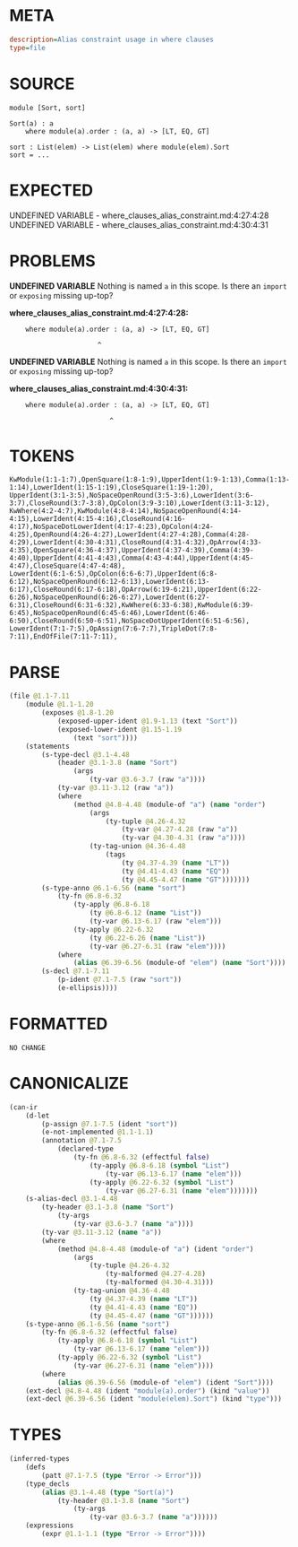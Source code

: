 # META
~~~ini
description=Alias constraint usage in where clauses
type=file
~~~
# SOURCE
~~~roc
module [Sort, sort]

Sort(a) : a
	where module(a).order : (a, a) -> [LT, EQ, GT]

sort : List(elem) -> List(elem) where module(elem).Sort
sort = ...
~~~
# EXPECTED
UNDEFINED VARIABLE - where_clauses_alias_constraint.md:4:27:4:28
UNDEFINED VARIABLE - where_clauses_alias_constraint.md:4:30:4:31
# PROBLEMS
**UNDEFINED VARIABLE**
Nothing is named `a` in this scope.
Is there an `import` or `exposing` missing up-top?

**where_clauses_alias_constraint.md:4:27:4:28:**
```roc
	where module(a).order : (a, a) -> [LT, EQ, GT]
```
                          ^


**UNDEFINED VARIABLE**
Nothing is named `a` in this scope.
Is there an `import` or `exposing` missing up-top?

**where_clauses_alias_constraint.md:4:30:4:31:**
```roc
	where module(a).order : (a, a) -> [LT, EQ, GT]
```
                             ^


# TOKENS
~~~zig
KwModule(1:1-1:7),OpenSquare(1:8-1:9),UpperIdent(1:9-1:13),Comma(1:13-1:14),LowerIdent(1:15-1:19),CloseSquare(1:19-1:20),
UpperIdent(3:1-3:5),NoSpaceOpenRound(3:5-3:6),LowerIdent(3:6-3:7),CloseRound(3:7-3:8),OpColon(3:9-3:10),LowerIdent(3:11-3:12),
KwWhere(4:2-4:7),KwModule(4:8-4:14),NoSpaceOpenRound(4:14-4:15),LowerIdent(4:15-4:16),CloseRound(4:16-4:17),NoSpaceDotLowerIdent(4:17-4:23),OpColon(4:24-4:25),OpenRound(4:26-4:27),LowerIdent(4:27-4:28),Comma(4:28-4:29),LowerIdent(4:30-4:31),CloseRound(4:31-4:32),OpArrow(4:33-4:35),OpenSquare(4:36-4:37),UpperIdent(4:37-4:39),Comma(4:39-4:40),UpperIdent(4:41-4:43),Comma(4:43-4:44),UpperIdent(4:45-4:47),CloseSquare(4:47-4:48),
LowerIdent(6:1-6:5),OpColon(6:6-6:7),UpperIdent(6:8-6:12),NoSpaceOpenRound(6:12-6:13),LowerIdent(6:13-6:17),CloseRound(6:17-6:18),OpArrow(6:19-6:21),UpperIdent(6:22-6:26),NoSpaceOpenRound(6:26-6:27),LowerIdent(6:27-6:31),CloseRound(6:31-6:32),KwWhere(6:33-6:38),KwModule(6:39-6:45),NoSpaceOpenRound(6:45-6:46),LowerIdent(6:46-6:50),CloseRound(6:50-6:51),NoSpaceDotUpperIdent(6:51-6:56),
LowerIdent(7:1-7:5),OpAssign(7:6-7:7),TripleDot(7:8-7:11),EndOfFile(7:11-7:11),
~~~
# PARSE
~~~clojure
(file @1.1-7.11
	(module @1.1-1.20
		(exposes @1.8-1.20
			(exposed-upper-ident @1.9-1.13 (text "Sort"))
			(exposed-lower-ident @1.15-1.19
				(text "sort"))))
	(statements
		(s-type-decl @3.1-4.48
			(header @3.1-3.8 (name "Sort")
				(args
					(ty-var @3.6-3.7 (raw "a"))))
			(ty-var @3.11-3.12 (raw "a"))
			(where
				(method @4.8-4.48 (module-of "a") (name "order")
					(args
						(ty-tuple @4.26-4.32
							(ty-var @4.27-4.28 (raw "a"))
							(ty-var @4.30-4.31 (raw "a"))))
					(ty-tag-union @4.36-4.48
						(tags
							(ty @4.37-4.39 (name "LT"))
							(ty @4.41-4.43 (name "EQ"))
							(ty @4.45-4.47 (name "GT")))))))
		(s-type-anno @6.1-6.56 (name "sort")
			(ty-fn @6.8-6.32
				(ty-apply @6.8-6.18
					(ty @6.8-6.12 (name "List"))
					(ty-var @6.13-6.17 (raw "elem")))
				(ty-apply @6.22-6.32
					(ty @6.22-6.26 (name "List"))
					(ty-var @6.27-6.31 (raw "elem"))))
			(where
				(alias @6.39-6.56 (module-of "elem") (name "Sort"))))
		(s-decl @7.1-7.11
			(p-ident @7.1-7.5 (raw "sort"))
			(e-ellipsis))))
~~~
# FORMATTED
~~~roc
NO CHANGE
~~~
# CANONICALIZE
~~~clojure
(can-ir
	(d-let
		(p-assign @7.1-7.5 (ident "sort"))
		(e-not-implemented @1.1-1.1)
		(annotation @7.1-7.5
			(declared-type
				(ty-fn @6.8-6.32 (effectful false)
					(ty-apply @6.8-6.18 (symbol "List")
						(ty-var @6.13-6.17 (name "elem")))
					(ty-apply @6.22-6.32 (symbol "List")
						(ty-var @6.27-6.31 (name "elem")))))))
	(s-alias-decl @3.1-4.48
		(ty-header @3.1-3.8 (name "Sort")
			(ty-args
				(ty-var @3.6-3.7 (name "a"))))
		(ty-var @3.11-3.12 (name "a"))
		(where
			(method @4.8-4.48 (module-of "a") (ident "order")
				(args
					(ty-tuple @4.26-4.32
						(ty-malformed @4.27-4.28)
						(ty-malformed @4.30-4.31)))
				(ty-tag-union @4.36-4.48
					(ty @4.37-4.39 (name "LT"))
					(ty @4.41-4.43 (name "EQ"))
					(ty @4.45-4.47 (name "GT"))))))
	(s-type-anno @6.1-6.56 (name "sort")
		(ty-fn @6.8-6.32 (effectful false)
			(ty-apply @6.8-6.18 (symbol "List")
				(ty-var @6.13-6.17 (name "elem")))
			(ty-apply @6.22-6.32 (symbol "List")
				(ty-var @6.27-6.31 (name "elem"))))
		(where
			(alias @6.39-6.56 (module-of "elem") (ident "Sort"))))
	(ext-decl @4.8-4.48 (ident "module(a).order") (kind "value"))
	(ext-decl @6.39-6.56 (ident "module(elem).Sort") (kind "type")))
~~~
# TYPES
~~~clojure
(inferred-types
	(defs
		(patt @7.1-7.5 (type "Error -> Error")))
	(type_decls
		(alias @3.1-4.48 (type "Sort(a)")
			(ty-header @3.1-3.8 (name "Sort")
				(ty-args
					(ty-var @3.6-3.7 (name "a"))))))
	(expressions
		(expr @1.1-1.1 (type "Error -> Error"))))
~~~
